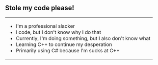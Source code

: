 ## Stole my code please!

<div align="center">
  <table>
    <tr>
      <td align="left">
        <ul>
          <li>I'm a professional slacker</li>
          <li>I code, but I don't know why I do that</li>
          <li>Currently, I'm doing something, but I also don't know what</li>
          <li>Learning C++ to continue my desperation</li>
          <li>Primarily using C# because I'm sucks at C++</li>
        </ul>
      </td>
    </tr>
  </table>
</div>
